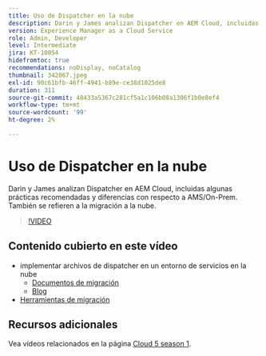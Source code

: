 ```yaml
---
title: Uso de Dispatcher en la nube
description: Darin y James analizan Dispatcher en AEM Cloud, incluidas algunas prácticas recomendadas y diferencias con respecto a AMS/On-Prem. También se refieren a la migración a la nube.
version: Experience Manager as a Cloud Service
role: Admin, Developer
level: Intermediate
jira: KT-10054
hidefromtoc: true
recommendations: noDisplay, noCatalog
thumbnail: 342067.jpeg
exl-id: 90c61bfb-46ff-4941-b89e-ce38d1025de8
duration: 311
source-git-commit: 48433a5367c281cf5a1c106b08a1306f1b0e8ef4
workflow-type: tm+mt
source-wordcount: '99'
ht-degree: 2%

---
```



# Uso de Dispatcher en la nube

Darin y James analizan Dispatcher en AEM Cloud, incluidas algunas prácticas recomendadas y diferencias con respecto a AMS/On-Prem. También se refieren a la migración a la nube.

>[!VIDEO](https://video.tv.adobe.com/v/3448378?quality=12&learn=on&captions=spa)

## Contenido cubierto en este vídeo

+ implementar archivos de dispatcher en un entorno de servicios en la nube
   + [Documentos de migración](https://experienceleague.adobe.com/docs/experience-manager-cloud-manager/using/getting-started/dispatcher-configurations.html?lang=es)
   + [Blog](https://medium.com/adobetech/migrating-a-dispatcher-configuration-from-managed-services-to-aem-as-a-cloud-service-fa8a80d242ee)
+ [Herramientas de migración](https://github.com/adobe/aio-cli-plugin-aem-cloud-service-migration)

## Recursos adicionales

Vea vídeos relacionados en la página [Cloud 5 season 1](cloud5-season-1.md).
